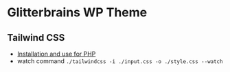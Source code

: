# Glitterbrains WP Theme

## Tailwind CSS

* [Installation and use for PHP](https://stackoverflow.com/questions/71705446/how-to-use-tailwindcss-with-simple-plain-php-project)
* watch command `./tailwindcss -i ./input.css -o ./style.css --watch`